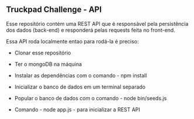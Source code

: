 ## Truckpad Challenge - API

Esse repositório contém uma REST API que é responsável pela persistência dos dados (back-end) e responderá pelas requests feita no front-end. 

Essa API roda localmente entao para rodá-la é preciso: 

- Clonar esse repositório

- Ter o mongoDB na máquina

- Instalar as dependências com o comando - npm install 

- Inicializar o banco de dados em um terminal separado

- Popular o banco de dados com o comando - node bin/seeds.js

- Comando - node app.js - para inicializar a REST API




